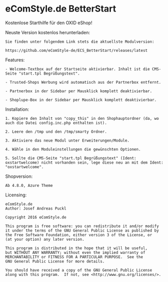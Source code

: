 eComStyle.de BetterStart
==========================

Kostenlose Starthilfe für den OXID eShop!

Neuste Version kostenlos herunterladen:

    Sie finden unter folgendem Link stets die aktuellste Modulversion:

    https://github.com/eComStyle-de/ECS_BetterStart/releases/latest

Features:

	- Welcome-Textbox auf der Startseite aktivierbar. Inhalt ist die CMS-Seite "start.tpl Begrüßungstext".
	
	- Trusted-Shops Werbung wird automatisch aus der Partnerbox entfernt.
	
	- Partnerbox in der Sidebar per Mausklick komplett deaktivierbar.
	
	- Shoplupe-Box in der Sidebar per Mausklick komplett deaktivierbar.

Installation: 

    1. Kopiere den Inhalt von "copy_this" in den Shophauptordner (da, wo auch die Datei config.inc.php enthalten ist).
	
	2. Leere den /tmp und den /tmp/smarty Ordner.
	
	3. Aktiviere das neue Modul unter Erweiterungen/Module.

	4. Wähle in den Moduleinstellungen die gewünschten Optionen.

    5. Sollte die CMS-Seite "start.tpl Begrüßungstext" (Ident: oxstartwelcome) nicht vorhanden sein, lege diese neu an mit dem Ident: "oxstartwelcome".
	
Shopversion:

	Ab 4.8.0, Azure Theme
	
Licensing: 

	eComStyle.de
	Author: Josef Andreas Puckl

	Copyright 2016 eComStyle.de

    This program is free software: you can redistribute it and/or modify
    it under the terms of the GNU General Public License as published by
    the Free Software Foundation, either version 3 of the License, or
    (at your option) any later version.

    This program is distributed in the hope that it will be useful,
    but WITHOUT ANY WARRANTY; without even the implied warranty of
    MERCHANTABILITY or FITNESS FOR A PARTICULAR PURPOSE.  See the
    GNU General Public License for more details.

    You should have received a copy of the GNU General Public License
    along with this program.  If not, see <http://www.gnu.org/licenses/>.